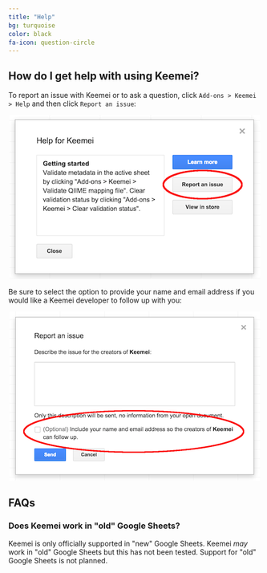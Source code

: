 ```yaml
---
title: "Help"
bg: turquoise
color: black
fa-icon: question-circle
---
```


## How do I get help with using Keemei?

To report an issue with Keemei or to ask a question, click `Add-ons > Keemei > Help` and then click `Report an issue`:

<div style="text-align:center">
  <img src="img/report-issue.png" alt="Report an issue" />
</div>
<p></p>

Be sure to select the option to provide your name and email address if you would like a Keemei developer to follow up with you:

<div style="text-align:center">
  <img src="img/report-issue-follow-up.png" alt="Include name and email address when reporting an issue" />
</div>
<p></p>

## FAQs

### Does Keemei work in "old" Google Sheets?

Keemei is only officially supported in "new" Google Sheets. Keemei *may* work in "old" Google Sheets but this has not been tested. Support for "old" Google Sheets is not planned.
